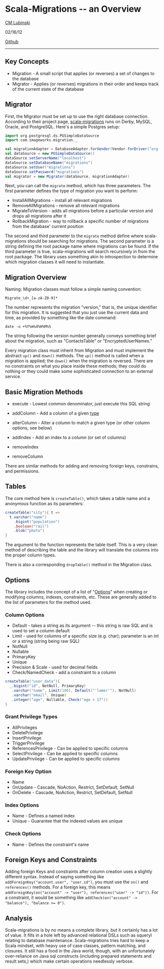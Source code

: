 # Scala-Migrations -- an Overview

[CM Lubinski][0]

02/16/12

[Github][1]

---

## Key Concepts

* Migration - A small script that applies (or reverses) a set of changes to the database
* Migrator - Applies (or reverses) migrations in their order and keeps track of the current state of the database

## Migrator

First, the Migrator must be set up to use the right database connection. According to their project page,
[scala-migrations][2] runs on Derby, MySQL, Oracle, and PostgreSQL. Here's a simple Postgres setup:

```scala
import org.postgresql.ds.PGSimpleDataSource
import com.imageworks.migration._

val migrationAdapter = DatabaseAdapter.forVendor(Vendor.forDriver("org.postgresql.Driver"), None)
val dataSource = new PGSimpleDataSource()
dataSource.setServerName("localhost")
dataSource.setDatabaseName("migrations")
dataSource.setUser("migrations")
dataSource.setPassword("migrations")
val migrator = new Migrator(dataSource, migrationAdapter)
```

Next, you can call the `migrate` method, which has three parameters. The first parameter defines the type of migration
you want to perform:

* InstallAllMigrations - install all relevant migrations
* RemoveAllMigrations - remove all relevant migrations
* MigrateToVersion - adds all migrations before a particular version and drops all migrations after it
* RollbackMigration - way to rollback a specific number of migrations from the database' current position

The second and third parameter to the `migrate` method define where scala-migrations should be searching for
migrations. The second parameter is a string defining the root package name where migrations can be found. If the
third parameter is true, scala-migrations will search recursively in from the root package. The library uses something
akin to introspection to determine which migration classes it will need to instantiate.

## Migration Overview

Naming: Migration classes must follow a simple naming convention: 

```
Migrate_\d+_[a-zA-Z0-9]*
```

The number represents the migration "version," that is, the unique identifier for this migration. It is suggested that
you just use the current data and time, as provided by something like the date command:

`date -u +%Y%m%d%H%M%S`

The string following the version number generally conveys something brief about the migration, such as "ContactsTable"
or "EncryptedUserNames."

Every migration class must inherit from Migration and must implement the abstract `up()` and `down()` methods. The
`up()` method is called when a migration is applied; the `down()` when the migration is reversed. There are no
constraints on what you place inside these methods; they could do nothing or they could make some sophisticated
connection to an external service.

## Basic Migration Methods

* execute - Lowest common denominator, just execute this SQL string
* addColumn - Add a column of a given [type][3]
* alterColumn - Alter a column to match a given type (or other column options, see below)
* addIndex - Add an index to a column (or set of columns)

* removeIndex
* removeColumn

There are similar methods for adding and removing foreign keys, constrains, and permissions.

## Tables

The core method here is `createTable()`, which takes a table name and a anonymous function as its parameters:

```scala
createTable("city"){ t =>
  t.varchar("name")
    .bigint("population")
    .boolean("rail")
    .blob("photo")
}
```
The argument to the function represents the table itself. This is a very clean method of describing the table and the
library will translate the columns into the proper column types.

There is also a corresponding `dropTable()` method in the Migration class.

##  Options

The library includes the concept of a list of "[Options][4]" when creating or modifying columns, indexes, 
constraints, etc. These are generally added to the list of parameters for the method used.

### Column Options
* Default - takes a string as its argument -- this string is raw SQL and is used to set a column default
* Limit - used for columns of a specific size (e.g. char); parameter is an int or a string (string being raw SQL)
* NotNull
* Nullable
* PrimaryKey
* Unique
* Precision & Scale - used for decimal fields
* Check/NamedCheck - add a constraint to a column

```scala
createTable("user_data"){
  _.bigint("id", NotNull, PrimaryKey)
   .varchar("name", Limit(100), Default("'lamer'"), NotNull)
   .varchar("email", Unique)
   .integer("age", Nullable, Check("age > 17"))
}
```
### Grant Privilege Types
* AllPrivileges
* DeletePrivilege
* InsertPrivilege
* TriggerPrivilege
* ReferencesPrivilege - Can be applied to specific columns
* SelectPrivilege - Can be applied to specific columns
* UpdatePrivilege - Can be applied to specific columns

### Foreign Key Option
* Name
* OnUpdate - Cascade, NoAction, Restrict, SetDefault, SetNull
* OnDelete - Cascade, NoAction, Restrict, SetDefault, SetNull

### Index Options
* Name - Defines a named index
* Unique - Guarantee that the indexed values are unique

### Check Options
* Name - Defines the constraint's name

## Foreign Keys and Constraints

Adding foreign Keys and constraints after column creation uses a slightly different syntax. Instead of saying 
something like `addForeignKey("account.user", "user.id")`, you must use the `on()` and `references()` methods. For a 
foreign key, this means `addForeignKey(on("account" -> "user"), references("user" -> "id"))`. For a constraint, it 
would be something like `addCheck(on("account" -> "balance"), "balance >= 0")`.

## Analysis

Scala-migrations is by no means a complete library, but it certainly has a lot of value. It fills in a hole left by
advanced relational DSLs such as squeryl relating to database maintenance. Scala-migrations tries hard to keep a Scala
mindset, with heavy use of case classes, pattern matching, and closures. It still has a food in the Java world,
though, with an unfortunately over-reliance on Java sql constructs (including prepared statements and result sets,)
which make certain operations needlessly verbose.

[0]: http://cmlubinski.info "CM Lubinski"
[1]: https://github.com/cmc333333/scala-migrations-example "Github"
[2]: http://code.google.com/p/scala-migrations/
[3]: http://code.google.com/p/scala-migrations/source/browse/src/main/scala/com/imageworks/migration/SqlType.scala
[4]: http://code.google.com/p/scala-migrations/source/browse/src/main/scala/com/imageworks/migration/Options.scala
